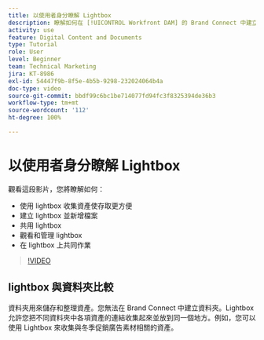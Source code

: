```yaml
---
title: 以使用者身分瞭解 Lightbox
description: 瞭解如何在 [!UICONTROL Workfront DAM] 的 Brand Connect 中建立、使用、管理、共用 Lightbox 及在 Lightbox 上共同作業。
activity: use
feature: Digital Content and Documents
type: Tutorial
role: User
level: Beginner
team: Technical Marketing
jira: KT-8986
exl-id: 54447f9b-8f5e-4b5b-9298-232024064b4a
doc-type: video
source-git-commit: bbdf99c6bc1be714077fd94fc3f8325394de36b3
workflow-type: tm+mt
source-wordcount: '112'
ht-degree: 100%

---
```


# 以使用者身分瞭解 Lightbox

觀看這段影片，您將瞭解如何：

* 使用 lightbox 收集資產使存取更方便
* 建立 lightbox 並新增檔案
* 共用 lightbox
* 觀看和管理 lightbox
* 在 lightbox 上共同作業

>[!VIDEO](https://video.tv.adobe.com/v/335248/?quality=12&learn=on&enablevpops=1)

## lightbox 與資料夾比較

資料夾用來儲存和整理資產。您無法在 Brand Connect 中建立資料夾。Lightbox 允許您把不同資料夾中各項資產的連結收集起來並放到同一個地方。例如，您可以使用 Lightbox 來收集與冬季促銷廣告素材相關的資產。
